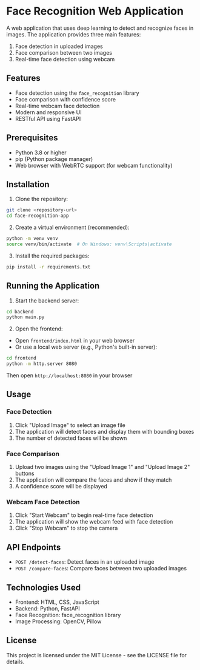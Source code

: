 # Face Recognition Web Application

A web application that uses deep learning to detect and recognize faces in images. The application provides three main features:
1. Face detection in uploaded images
2. Face comparison between two images
3. Real-time face detection using webcam

## Features

- Face detection using the `face_recognition` library
- Face comparison with confidence score
- Real-time webcam face detection
- Modern and responsive UI
- RESTful API using FastAPI

## Prerequisites

- Python 3.8 or higher
- pip (Python package manager)
- Web browser with WebRTC support (for webcam functionality)

## Installation

1. Clone the repository:
```bash
git clone <repository-url>
cd face-recognition-app
```

2. Create a virtual environment (recommended):
```bash
python -m venv venv
source venv/bin/activate  # On Windows: venv\Scripts\activate
```

3. Install the required packages:
```bash
pip install -r requirements.txt
```

## Running the Application

1. Start the backend server:
```bash
cd backend
python main.py
```

2. Open the frontend:
- Open `frontend/index.html` in your web browser
- Or use a local web server (e.g., Python's built-in server):
```bash
cd frontend
python -m http.server 8080
```
Then open `http://localhost:8080` in your browser

## Usage

### Face Detection
1. Click "Upload Image" to select an image file
2. The application will detect faces and display them with bounding boxes
3. The number of detected faces will be shown

### Face Comparison
1. Upload two images using the "Upload Image 1" and "Upload Image 2" buttons
2. The application will compare the faces and show if they match
3. A confidence score will be displayed

### Webcam Face Detection
1. Click "Start Webcam" to begin real-time face detection
2. The application will show the webcam feed with face detection
3. Click "Stop Webcam" to stop the camera

## API Endpoints

- `POST /detect-faces`: Detect faces in an uploaded image
- `POST /compare-faces`: Compare faces between two uploaded images

## Technologies Used

- Frontend: HTML, CSS, JavaScript
- Backend: Python, FastAPI
- Face Recognition: face_recognition library
- Image Processing: OpenCV, Pillow

## License

This project is licensed under the MIT License - see the LICENSE file for details. 